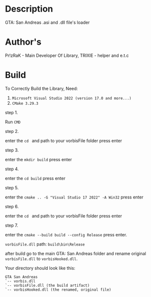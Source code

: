 # Description

GTA: San Andreas .asi and .dll file's loader

# Author's
 
Pr!zRaK - Main Developer Of Library,
TRIXIE - helper and e.t.c

# Build

To Correctly Build the Library, Need: 

1. `Microsoft Visual Studio 2022 (version 17.0 and more...)`
2. `CMake 3.29.3`

step 1.

Run `CMD`

step 2.

enter the `cd ` and path to your vorbisFile folder
press enter

step 3.

enter the `mkdir build` 
press enter

step 4.

enter the `cd build`
press enter

step 5.

enter the `cmake .. -G "Visual Studio 17 2022" -A Win32`
press enter

step 6.

enter the `cd ` and path to your vorbisFile folder
press enter

step 7.

enter the `cmake --build build --config Release`
press enter.

`vorbisFile.dll` path: `build\bin\Release`

after build go to the main GTA: San Andreas folder and rename original `vorbisFile.dll` to `vorbisHooked.dll`.

Your directory should look like this:
```
GTA San Andreas
`-- vorbis.dll
`-- vorbisFile.dll (the build artifact)
`-- vorbisHooked.dll (the renamed, original file)
```
